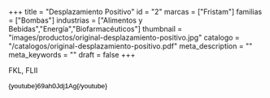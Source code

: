 +++
title = "Desplazamiento Positivo"
id = "2"
marcas = ["Fristam"]
familias = ["Bombas"]
industrias = ["Alimentos y Bebidas","Energía","Biofarmacéuticos"]
thumbnail = "images/productos/original-desplazamiento-positivo.jpg"
catalogo = "/catalogos/original-desplazamiento-positivo.pdf"
meta_description = ""
meta_keywords = ""
draft = false
+++
<p>FKL, FLII</p>
<p dir="ltr" style="line-height: 1.38; margin-top: 0pt; margin-bottom: 0pt;"><span style="font-size: 13.333333333333332px; font-family: Arial; color: #000000; background-color: transparent; font-weight: 400; font-style: normal; font-variant: normal; text-decoration: none; vertical-align: baseline; white-space: pre-wrap;">{youtube}69ah0Jdj1Ag{/youtube}</span></p>
<p> </p>
<p dir="ltr" style="line-height: 1.38; margin-top: 0pt; margin-bottom: 0pt;"> </p>